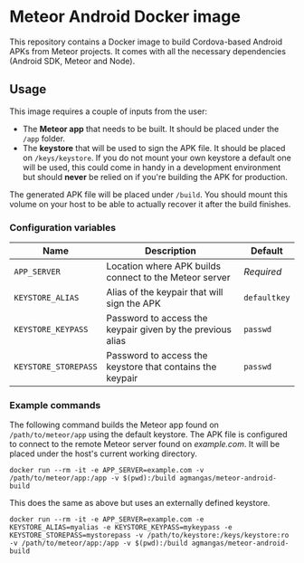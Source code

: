 # Meteor Android Docker image

This repository contains a Docker image to build Cordova-based Android APKs from Meteor projects. It comes with all the necessary dependencies (Android SDK, Meteor and Node).

## Usage

This image requires a couple of inputs from the user:

* The **Meteor app** that needs to be built. It should be placed under the `/app` folder.
* The **keystore** that will be used to sign the APK file. It should be placed on `/keys/keystore`. If you do not mount your own keystore a default one will be used, this could come in handy in a development environment but should **never** be relied on if you're building the APK for production.

The generated APK file will be placed under `/build`. You should mount this volume on your host to be able to actually recover it after the build finishes.

### Configuration variables

Name | Description | Default
--- | --- | ---
`APP_SERVER` | Location where APK builds connect to the Meteor server | *Required*
`KEYSTORE_ALIAS` | Alias of the keypair that will sign the APK | `defaultkey`
`KEYSTORE_KEYPASS` | Password to access the keypair given by the previous alias | `passwd`
`KEYSTORE_STOREPASS` | Password to access the keystore that contains the keypair | `passwd`

### Example commands

The following command builds the Meteor app found on `/path/to/meteor/app` using the default keystore. The APK file is configured to connect to the remote Meteor server found on *example.com*. It will be placed under the host's current working directory.

```
docker run --rm -it -e APP_SERVER=example.com -v /path/to/meteor/app:/app -v $(pwd):/build agmangas/meteor-android-build
```

This does the same as above but uses an externally defined keystore.

```
docker run --rm -it -e APP_SERVER=example.com -e KEYSTORE_ALIAS=myalias -e KEYSTORE_KEYPASS=mykeypass -e KEYSTORE_STOREPASS=mystorepass -v /path/to/keystore:/keys/keystore:ro -v /path/to/meteor/app:/app -v $(pwd):/build agmangas/meteor-android-build
```
